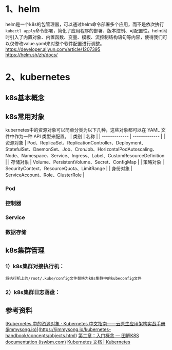 # 1、helm
helm是一个k8s的包管理器，可以通过helm命令部署多个应用，而不是依次执行`kubectl apply`命令部署，简化了应用程序的部署、版本控制、可配置性。helm同时引入了内置对象、内置函数、变量、模板、流控制结构语句等内容，使得我们可以仅修改value.yaml来对整个软件配置进行调整。
https://developer.aliyun.com/article/1207395 \
https://helm.sh/zh/docs/

# 2、kubernetes
## k8s基本概念

## k8s常用对象
kubernetes中的资源对象可以简单分类为以下几种，这些对象都可以在 YAML 文件中作为一种 API 类型来配置。
| 类别 | 名称 |
| ------------- | ------------- |
| 资源对象 | Pod、ReplicaSet、ReplicationController、Deployment、StatefulSet、DaemonSet、Job、CronJob、HorizontalPodAutoscaling、Node、Namespace、Service、Ingress、Label、CustomResourceDefinition |
| 存储对象 | Volume、PersistentVolume、Secret、ConfigMap |
| 策略对象 | SecurityContext、ResourceQuota、LimitRange |
| 身份对象 | ServiceAccount、Role、ClusterRole |

### Pod

### 控制器

### Service

### 数据存储

## k8s集群管理
  ### 1）k8s集群对接执行机：
    将执行机上的/root/.kube/config文件替换为k8s集群中的kubeconfig文件
  ### 2）k8s集群日志落盘：

## 参考资料
[[Kubernetes 中的资源对象 · Kubernetes 中文指南——云原生应用架构实战手册 (jimmysong.io)](https://jimmysong.io/kubernetes-handbook/concepts/objects.html)](https://jimmysong.io/kubernetes-handbook/concepts/objects.html)
[第二章：入门概念 — 图解K8S documentation (iswbm.com)](https://k8s.iswbm.com/chapters/p02.html#)
[Kubernetes 文档 | Kubernetes](https://kubernetes.io/zh-cn/docs/home/)
